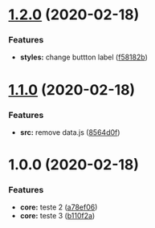 # [1.2.0](https://github.com/ubialimv/forms-autocompleteMUI/compare/v1.1.0...v1.2.0) (2020-02-18)


### Features

* **styles:** change buttton label ([f58182b](https://github.com/ubialimv/forms-autocompleteMUI/commit/f58182bcc6257df48a0e657fd03943c992e6cdec))

# [1.1.0](https://github.com/ubialimv/forms-autocompleteMUI/compare/v1.0.0...v1.1.0) (2020-02-18)


### Features

* **src:** remove data.js ([8564d0f](https://github.com/ubialimv/forms-autocompleteMUI/commit/8564d0f1eb38972c127d6d0ee2f5789a63d59a88))

# 1.0.0 (2020-02-18)


### Features

* **core:** teste 2 ([a78ef06](https://github.com/ubialimv/forms-autocompleteMUI/commit/a78ef06f1a753be9ac3d578cdae62063b956d8f2))
* **core:** teste 3 ([b110f2a](https://github.com/ubialimv/forms-autocompleteMUI/commit/b110f2acc15936f9086be22a066a260d12273746))
